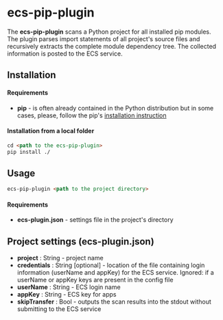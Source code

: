 # ecs-pip-plugin

The **ecs-pip-plugin** scans a Python project for all installed pip modules. The plugin parses import statements of all project's source files and recursively extracts the complete module dependency tree. 
The collected information is posted to the ECS service.

## Installation

#### Requirements

- **pip** - is often already contained in the Python distribution but in some cases, please, follow the pip's [installation instruction](https://pip.pypa.io/en/stable/installing/) 

#### Installation from a local folder

```markdown
cd <path to the ecs-pip-plugin>
pip install ./
```

## Usage

```markdown
ecs-pip-plugin <path to the project directory>
```

#### Requirements

- **ecs-plugin.json** - settings file in the project's directory

## Project settings (ecs-plugin.json)

- **project** : String - project name
- **credentials** : String [optional] - location of the file containing login information (userName and appKey) for the ECS service. Ignored: if a userName or appKey keys are present in the config file
- **userName** : String - ECS login name
- **appKey** : String - ECS key for apps
- **skipTransfer** : Bool - outputs the scan results into the stdout without submitting to the ECS service
